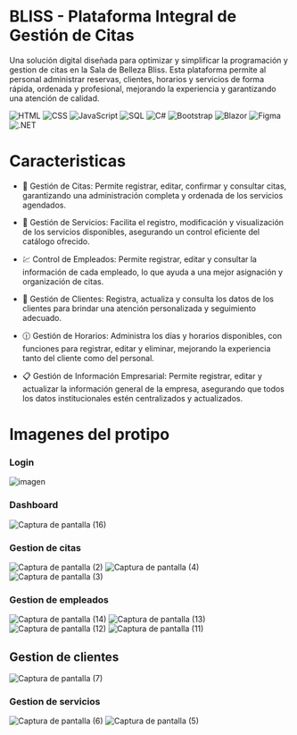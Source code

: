 # BLISS - Plataforma Integral de Gestión de Citas
Una solución digital diseñada para optimizar y simplificar la programación y gestion de citas en la Sala de Belleza Bliss. Esta plataforma permite al personal administrar reservas, clientes, horarios y servicios de forma rápida, ordenada y profesional, mejorando la experiencia y garantizando una atención de calidad.

<p align="left">
  <img src="https://img.shields.io/badge/HTML-%23E34F26.svg?style=flat&logo=html5&logoColor=white" alt="HTML" />
  <img src="https://img.shields.io/badge/CSS-%231572B6.svg?style=flat&logo=css3&logoColor=white" alt="CSS" />
  <img src="https://img.shields.io/badge/JavaScript-%23F7DF1E.svg?style=flat&logo=javascript&logoColor=black" alt="JavaScript" />
  <img src="https://img.shields.io/badge/SQL-%2307405F.svg?style=flat&logo=sqlite&logoColor=white" alt="SQL" />
  <img src="https://img.shields.io/badge/C%23-%23239120.svg?style=flat&logo=c-sharp&logoColor=white" alt="C#" />
  <img src="https://img.shields.io/badge/Bootstrap-%23563D7C.svg?style=flat&logo=bootstrap&logoColor=white" alt="Bootstrap" />
  <img src="https://img.shields.io/badge/Blazor-%23512BD4.svg?style=flat&logo=dotnet&logoColor=white" alt="Blazor" />
  <img src="https://img.shields.io/badge/Figma-%23F24E1E.svg?style=flat&logo=figma&logoColor=white" alt="Figma" />
  <img src="https://img.shields.io/badge/.NET-%23512BD4.svg?style=flat&logo=dotnet&logoColor=white" alt=".NET" />
</p>

# Caracteristicas

- 📂 Gestión de Citas: Permite registrar, editar, confirmar y consultar citas, garantizando una administración completa y ordenada de los servicios agendados.

- 🪮 Gestión de Servicios: Facilita el registro, modificación y visualización de los servicios disponibles, asegurando un control eficiente del catálogo ofrecido.

- 💹 Control de Empleados: Permite registrar, editar y consultar la información de cada empleado, lo que ayuda a una mejor asignación y organización de citas.

- 👨 Gestión de Clientes: Registra, actualiza y consulta los datos de los clientes para brindar una atención personalizada y seguimiento adecuado.

- 🕧 Gestión de Horarios: Administra los días y horarios disponibles, con funciones para registrar, editar y eliminar, mejorando la experiencia tanto del cliente como del personal.

- 📋 Gestión de Información Empresarial: Permite registrar, editar y actualizar la información general de la empresa, asegurando que todos los datos institucionales estén centralizados y actualizados.

# Imagenes del protipo

 ### Login
 ![imagen](https://github.com/user-attachments/assets/3470be58-89ca-4481-ae6b-17f3fb7c7e40)

 ### Dashboard
 ![Captura de pantalla (16)](https://github.com/user-attachments/assets/f23f1c93-84ae-4f7e-b008-f0d3d69f48a7)

### Gestion de citas
![Captura de pantalla (2)](https://github.com/user-attachments/assets/3bfbe6d8-6fb1-4d4c-b262-62119addc898)
![Captura de pantalla (4)](https://github.com/user-attachments/assets/26e51349-dd09-402b-90b7-e1f4a8a7030d)
![Captura de pantalla (3)](https://github.com/user-attachments/assets/24b44dca-e215-4023-b091-604c43903a18)


### Gestion de empleados
![Captura de pantalla (14)](https://github.com/user-attachments/assets/334c3ce5-d368-412d-95dd-24c1b1c91ea1)
![Captura de pantalla (13)](https://github.com/user-attachments/assets/575c3373-9f9f-477f-8d4f-f574a87de6e5)
![Captura de pantalla (12)](https://github.com/user-attachments/assets/00dd93c3-2b3b-40ef-855f-e0d64ab848bc)
![Captura de pantalla (11)](https://github.com/user-attachments/assets/ed95d268-ac74-4eff-b5ae-1ef496ebd0ad)

## Gestion de clientes
![Captura de pantalla (7)](https://github.com/user-attachments/assets/4826879c-25e8-45c3-9d03-238a785580f2)

### Gestion de servicios
![Captura de pantalla (6)](https://github.com/user-attachments/assets/2bb7d8fa-aed8-42df-8f0a-6f96effc0549)
![Captura de pantalla (5)](https://github.com/user-attachments/assets/a988524e-20e5-4049-8860-89044340e5d2)


